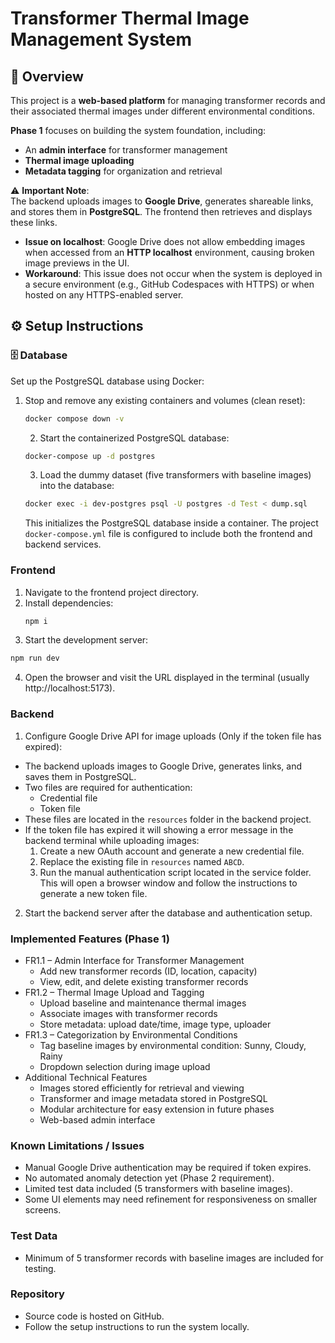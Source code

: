 # Transformer Thermal Image Management System

## 📌 Overview
This project is a **web-based platform** for managing transformer records and their associated thermal images under different environmental conditions.  

**Phase 1** focuses on building the system foundation, including:  
- An **admin interface** for transformer management  
- **Thermal image uploading**  
- **Metadata tagging** for organization and retrieval

⚠️ **Important Note**:  
The backend uploads images to **Google Drive**, generates shareable links, and stores them in **PostgreSQL**. The frontend then retrieves and displays these links.  

- **Issue on localhost**: Google Drive does not allow embedding images when accessed from an **HTTP localhost** environment, causing broken image previews in the UI.  
- **Workaround**: This issue does not occur when the system is deployed in a secure environment (e.g., GitHub Codespaces with HTTPS) or when hosted on any HTTPS-enabled server.  

## ⚙️ Setup Instructions

### 🗄️ Database
Set up the PostgreSQL database using Docker:  

1. Stop and remove any existing containers and volumes (clean reset):  
   ```bash
   docker compose down -v
      ```
   2. Start the containerized PostgreSQL database:
   ```bash
   docker-compose up -d postgres
   ```
   3. Load the dummy dataset (five transformers with baseline images) into the database:
   ```bash
   docker exec -i dev-postgres psql -U postgres -d Test < dump.sql
   ``` 
   This initializes the PostgreSQL database inside a container. The project `docker-compose.yml` file is configured to include both the frontend and backend services.

### Frontend
1. Navigate to the frontend project directory.
2. Install dependencies:
   ```bash
   npm i
   ```
3. Start the development server:
  ```bash
  npm run dev
  ```
4. Open the browser and visit the URL displayed in the terminal (usually http://localhost:5173).

### Backend
1. Configure Google Drive API for image uploads (Only if the token file has expired):
* The backend uploads images to Google Drive, generates links, and saves them in PostgreSQL.
* Two files are required for authentication:
  * Credential file
  * Token file
* These files are located in the `resources` folder in the backend project.
* If the token file has expired it will showing a error message in the backend terminal while uploading images:
  1. Create a new OAuth account and generate a new credential file.
  2. Replace the existing file in `resources` named `ABCD`.
  3. Run the manual authentication script located in the service folder. This will open a browser window and follow the instructions to generate a new token file.
2. Start the backend server after the database and authentication setup.

### Implemented Features (Phase 1)

* FR1.1 – Admin Interface for Transformer Management
  * Add new transformer records (ID, location, capacity)
  * View, edit, and delete existing transformer records
* FR1.2 – Thermal Image Upload and Tagging
  * Upload baseline and maintenance thermal images
  * Associate images with transformer records
  * Store metadata: upload date/time, image type, uploader
* FR1.3 – Categorization by Environmental Conditions
  * Tag baseline images by environmental condition: Sunny, Cloudy, Rainy
  * Dropdown selection during image upload
* Additional Technical Features
  * Images stored efficiently for retrieval and viewing
  * Transformer and image metadata stored in PostgreSQL
  * Modular architecture for easy extension in future phases
  * Web-based admin interface

### Known Limitations / Issues

* Manual Google Drive authentication may be required if token expires.
* No automated anomaly detection yet (Phase 2 requirement).
* Limited test data included (5 transformers with baseline images).
* Some UI elements may need refinement for responsiveness on smaller screens.

### Test Data

* Minimum of 5 transformer records with baseline images are included for testing.

### Repository

* Source code is hosted on GitHub.
* Follow the setup instructions to run the system locally.
